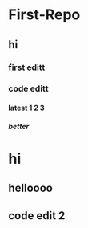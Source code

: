 # First-Repo
## hi
 ### first editt
### code editt
#### latest 1 2 3
##### better
# hi
## helloooo
## code edit 2
